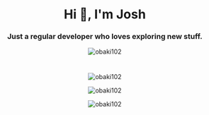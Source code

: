 <h1 align="center">Hi 👋, I'm Josh</h1> 
<h3 align="center">Just a regular developer who loves exploring new stuff.</h3>   
<p align="center"> <img src="https://komarev.com/ghpvc/?username=obaki102&label=Profile%20views&color=0e75b6&style=flat" alt="obaki102" /> </p>   
        
<h1 align="center"></h1>
<p align="center">  
<img align="center" src="https://github-readme-stats.vercel.app/api/top-langs?username=obaki102&count_private=true&show_icons=true&locale=en&layout=compact" alt="obaki102" />
</p> 
<p align="center"> 
 <img align="center" src="https://github-readme-stats.vercel.app/api?username=obaki102&count_private=true&show_icons=true&locale=en" alt="obaki102"/>
</p>
<p align="center"> 
<img align="center" src="https://github-readme-streak-stats.herokuapp.com/?user=obaki102&count_private=true" alt="obaki102" /> 
</p>
 
